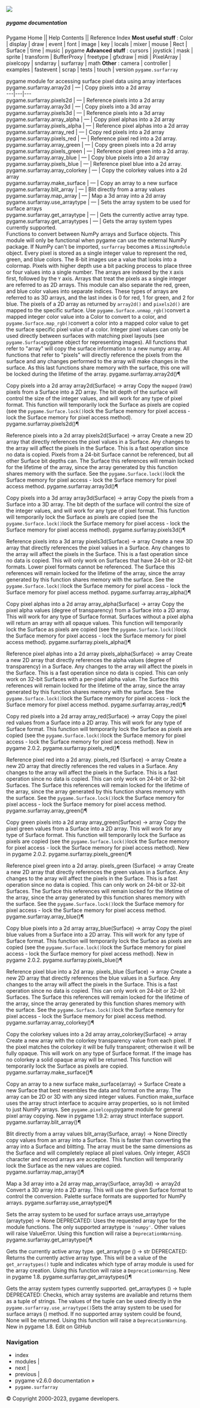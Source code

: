 ![](https://www.pygame.org/docs/_static/pygame_tiny.png)
##### pygame documentation
Pygame Home || Help Contents || Reference Index
**Most useful stuff** : Color | display | draw | event | font | image | key | locals | mixer | mouse | Rect | Surface | time | music | pygame
**Advanced stuff** : cursors | joystick | mask | sprite | transform | BufferProxy | freetype | gfxdraw | midi | PixelArray | pixelcopy | sndarray | surfarray | math
**Other** : camera | controller | examples | fastevent | scrap | tests | touch | version
`pygame.surfarray`
    
pygame module for accessing surface pixel data using array interfaces
pygame.surfarray.array2d | — | Copy pixels into a 2d array  
---|---|---  
pygame.surfarray.pixels2d | — | Reference pixels into a 2d array  
pygame.surfarray.array3d | — | Copy pixels into a 3d array  
pygame.surfarray.pixels3d | — | Reference pixels into a 3d array  
pygame.surfarray.array_alpha | — | Copy pixel alphas into a 2d array  
pygame.surfarray.pixels_alpha | — | Reference pixel alphas into a 2d array  
pygame.surfarray.array_red | — | Copy red pixels into a 2d array  
pygame.surfarray.pixels_red | — | Reference pixel red into a 2d array.  
pygame.surfarray.array_green | — | Copy green pixels into a 2d array  
pygame.surfarray.pixels_green | — | Reference pixel green into a 2d array.  
pygame.surfarray.array_blue | — | Copy blue pixels into a 2d array  
pygame.surfarray.pixels_blue | — | Reference pixel blue into a 2d array.  
pygame.surfarray.array_colorkey | — | Copy the colorkey values into a 2d array  
pygame.surfarray.make_surface | — | Copy an array to a new surface  
pygame.surfarray.blit_array | — | Blit directly from a array values  
pygame.surfarray.map_array | — | Map a 3d array into a 2d array  
pygame.surfarray.use_arraytype | — | Sets the array system to be used for surface arrays  
pygame.surfarray.get_arraytype | — | Gets the currently active array type.  
pygame.surfarray.get_arraytypes | — | Gets the array system types currently supported.  
Functions to convert between NumPy arrays and Surface objects. This module will only be functional when pygame can use the external NumPy package. If NumPy can't be imported, `surfarray` becomes a `MissingModule` object.
Every pixel is stored as a single integer value to represent the red, green, and blue colors. The 8-bit images use a value that looks into a colormap. Pixels with higher depth use a bit packing process to place three or four values into a single number.
The arrays are indexed by the `X` axis first, followed by the `Y` axis. Arrays that treat the pixels as a single integer are referred to as 2D arrays. This module can also separate the red, green, and blue color values into separate indices. These types of arrays are referred to as 3D arrays, and the last index is 0 for red, 1 for green, and 2 for blue.
The pixels of a 2D array as returned by `array2d()` and `pixels2d()` are mapped to the specific surface. Use `pygame.Surface.unmap_rgb()`convert a mapped integer color value into a Color to convert to a color, and `pygame.Surface.map_rgb()`convert a color into a mapped color value to get the surface specific pixel value of a color. Integer pixel values can only be used directly between surfaces with matching pixel layouts (see `pygame.Surface`pygame object for representing images).
All functions that refer to "array" will copy the surface information to a new numpy array. All functions that refer to "pixels" will directly reference the pixels from the surface and any changes performed to the array will make changes in the surface. As this last functions share memory with the surface, this one will be locked during the lifetime of the array.
pygame.surfarray.array2d()¶
    
Copy pixels into a 2d array
array2d(Surface) -> array
Copy the `mapped` (raw) pixels from a Surface into a 2D array. The bit depth of the surface will control the size of the integer values, and will work for any type of pixel format.
This function will temporarily lock the Surface as pixels are copied (see the `pygame.Surface.lock()`lock the Surface memory for pixel access - lock the Surface memory for pixel access method).
pygame.surfarray.pixels2d()¶
    
Reference pixels into a 2d array
pixels2d(Surface) -> array
Create a new 2D array that directly references the pixel values in a Surface. Any changes to the array will affect the pixels in the Surface. This is a fast operation since no data is copied.
Pixels from a 24-bit Surface cannot be referenced, but all other Surface bit depths can.
The Surface this references will remain locked for the lifetime of the array, since the array generated by this function shares memory with the surface. See the `pygame.Surface.lock()`lock the Surface memory for pixel access - lock the Surface memory for pixel access method.
pygame.surfarray.array3d()¶
    
Copy pixels into a 3d array
array3d(Surface) -> array
Copy the pixels from a Surface into a 3D array. The bit depth of the surface will control the size of the integer values, and will work for any type of pixel format.
This function will temporarily lock the Surface as pixels are copied (see the `pygame.Surface.lock()`lock the Surface memory for pixel access - lock the Surface memory for pixel access method).
pygame.surfarray.pixels3d()¶
    
Reference pixels into a 3d array
pixels3d(Surface) -> array
Create a new 3D array that directly references the pixel values in a Surface. Any changes to the array will affect the pixels in the Surface. This is a fast operation since no data is copied.
This will only work on Surfaces that have 24-bit or 32-bit formats. Lower pixel formats cannot be referenced.
The Surface this references will remain locked for the lifetime of the array, since the array generated by this function shares memory with the surface. See the `pygame.Surface.lock()`lock the Surface memory for pixel access - lock the Surface memory for pixel access method.
pygame.surfarray.array_alpha()¶
    
Copy pixel alphas into a 2d array
array_alpha(Surface) -> array
Copy the pixel alpha values (degree of transparency) from a Surface into a 2D array. This will work for any type of Surface format. Surfaces without a pixel alpha will return an array with all opaque values.
This function will temporarily lock the Surface as pixels are copied (see the `pygame.Surface.lock()`lock the Surface memory for pixel access - lock the Surface memory for pixel access method).
pygame.surfarray.pixels_alpha()¶
    
Reference pixel alphas into a 2d array
pixels_alpha(Surface) -> array
Create a new 2D array that directly references the alpha values (degree of transparency) in a Surface. Any changes to the array will affect the pixels in the Surface. This is a fast operation since no data is copied.
This can only work on 32-bit Surfaces with a per-pixel alpha value.
The Surface this references will remain locked for the lifetime of the array, since the array generated by this function shares memory with the surface. See the `pygame.Surface.lock()`lock the Surface memory for pixel access - lock the Surface memory for pixel access method.
pygame.surfarray.array_red()¶
    
Copy red pixels into a 2d array
array_red(Surface) -> array
Copy the pixel red values from a Surface into a 2D array. This will work for any type of Surface format.
This function will temporarily lock the Surface as pixels are copied (see the `pygame.Surface.lock()`lock the Surface memory for pixel access - lock the Surface memory for pixel access method).
New in pygame 2.0.2.
pygame.surfarray.pixels_red()¶
    
Reference pixel red into a 2d array.
pixels_red (Surface) -> array
Create a new 2D array that directly references the red values in a Surface. Any changes to the array will affect the pixels in the Surface. This is a fast operation since no data is copied.
This can only work on 24-bit or 32-bit Surfaces.
The Surface this references will remain locked for the lifetime of the array, since the array generated by this function shares memory with the surface. See the `pygame.Surface.lock()`lock the Surface memory for pixel access - lock the Surface memory for pixel access method.
pygame.surfarray.array_green()¶
    
Copy green pixels into a 2d array
array_green(Surface) -> array
Copy the pixel green values from a Surface into a 2D array. This will work for any type of Surface format.
This function will temporarily lock the Surface as pixels are copied (see the `pygame.Surface.lock()`lock the Surface memory for pixel access - lock the Surface memory for pixel access method).
New in pygame 2.0.2.
pygame.surfarray.pixels_green()¶
    
Reference pixel green into a 2d array.
pixels_green (Surface) -> array
Create a new 2D array that directly references the green values in a Surface. Any changes to the array will affect the pixels in the Surface. This is a fast operation since no data is copied.
This can only work on 24-bit or 32-bit Surfaces.
The Surface this references will remain locked for the lifetime of the array, since the array generated by this function shares memory with the surface. See the `pygame.Surface.lock()`lock the Surface memory for pixel access - lock the Surface memory for pixel access method.
pygame.surfarray.array_blue()¶
    
Copy blue pixels into a 2d array
array_blue(Surface) -> array
Copy the pixel blue values from a Surface into a 2D array. This will work for any type of Surface format.
This function will temporarily lock the Surface as pixels are copied (see the `pygame.Surface.lock()`lock the Surface memory for pixel access - lock the Surface memory for pixel access method).
New in pygame 2.0.2.
pygame.surfarray.pixels_blue()¶
    
Reference pixel blue into a 2d array.
pixels_blue (Surface) -> array
Create a new 2D array that directly references the blue values in a Surface. Any changes to the array will affect the pixels in the Surface. This is a fast operation since no data is copied.
This can only work on 24-bit or 32-bit Surfaces.
The Surface this references will remain locked for the lifetime of the array, since the array generated by this function shares memory with the surface. See the `pygame.Surface.lock()`lock the Surface memory for pixel access - lock the Surface memory for pixel access method.
pygame.surfarray.array_colorkey()¶
    
Copy the colorkey values into a 2d array
array_colorkey(Surface) -> array
Create a new array with the colorkey transparency value from each pixel. If the pixel matches the colorkey it will be fully transparent; otherwise it will be fully opaque.
This will work on any type of Surface format. If the image has no colorkey a solid opaque array will be returned.
This function will temporarily lock the Surface as pixels are copied.
pygame.surfarray.make_surface()¶
    
Copy an array to a new surface
make_surface(array) -> Surface
Create a new Surface that best resembles the data and format on the array. The array can be 2D or 3D with any sized integer values. Function make_surface uses the array struct interface to acquire array properties, so is not limited to just NumPy arrays. See `pygame.pixelcopy`pygame module for general pixel array copying.
New in pygame 1.9.2: array struct interface support.
pygame.surfarray.blit_array()¶
    
Blit directly from a array values
blit_array(Surface, array) -> None
Directly copy values from an array into a Surface. This is faster than converting the array into a Surface and blitting. The array must be the same dimensions as the Surface and will completely replace all pixel values. Only integer, ASCII character and record arrays are accepted.
This function will temporarily lock the Surface as the new values are copied.
pygame.surfarray.map_array()¶
    
Map a 3d array into a 2d array
map_array(Surface, array3d) -> array2d
Convert a 3D array into a 2D array. This will use the given Surface format to control the conversion. Palette surface formats are supported for NumPy arrays.
pygame.surfarray.use_arraytype()¶
    
Sets the array system to be used for surface arrays
use_arraytype (arraytype) -> None
DEPRECATED: Uses the requested array type for the module functions. The only supported arraytype is `'numpy'`. Other values will raise ValueError. Using this function will raise a `DeprecationWarning`.
pygame.surfarray.get_arraytype()¶
    
Gets the currently active array type.
get_arraytype () -> str
DEPRECATED: Returns the currently active array type. This will be a value of the `get_arraytypes()` tuple and indicates which type of array module is used for the array creation. Using this function will raise a `DeprecationWarning`.
New in pygame 1.8.
pygame.surfarray.get_arraytypes()¶
    
Gets the array system types currently supported.
get_arraytypes () -> tuple
DEPRECATED: Checks, which array systems are available and returns them as a tuple of strings. The values of the tuple can be used directly in the `pygame.surfarray.use_arraytype()`Sets the array system to be used for surface arrays () method. If no supported array system could be found, None will be returned. Using this function will raise a `DeprecationWarning`.
New in pygame 1.8.
Edit on GitHub
### Navigation
  * index
  * modules |
  * next |
  * previous |
  * pygame v2.6.0 documentation »
  * `pygame.surfarray`


© Copyright 2000-2023, pygame developers. 
